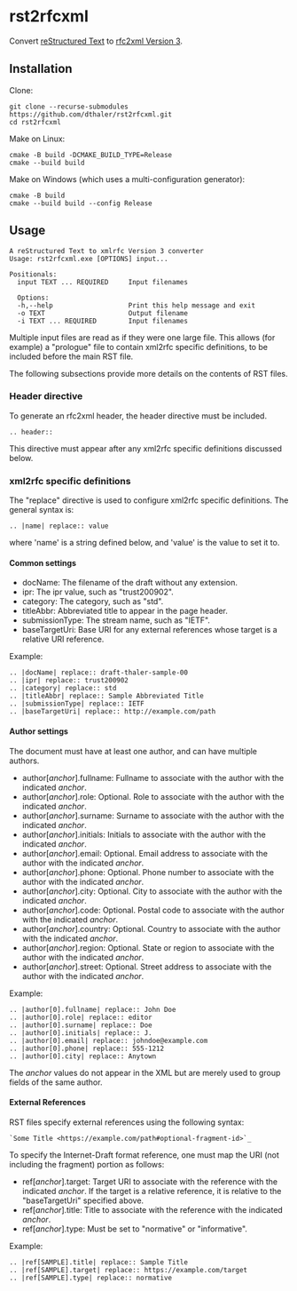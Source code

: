 # rst2rfcxml
Convert [reStructured Text](https://docutils.sourceforge.io/docs/ref/rst/restructuredtext.html)
to [rfc2xml Version 3](https://www.rfc-editor.org/rfc/rfc7991).

## Installation
Clone:
```
git clone --recurse-submodules https://github.com/dthaler/rst2rfcxml.git
cd rst2rfcxml
```

Make on Linux:
```
cmake -B build -DCMAKE_BUILD_TYPE=Release
cmake --build build
```

Make on Windows (which uses a multi-configuration generator):
```
cmake -B build
cmake --build build --config Release
```

## Usage

```
A reStructured Text to xmlrfc Version 3 converter
Usage: rst2rfcxml.exe [OPTIONS] input...

Positionals:
  input TEXT ... REQUIRED     Input filenames

  Options:
  -h,--help                   Print this help message and exit
  -o TEXT                     Output filename
  -i TEXT ... REQUIRED        Input filenames
```

Multiple input files are read as if they were one large file.
This allows (for example) a "prologue" file to contain xml2rfc specific definitions,
to be included before the main RST file.

The following subsections provide more details on the contents
of RST files.

### Header directive

To generate an rfc2xml header, the header directive must be included.

```
.. header::
```

This directive must appear after any xml2rfc specific definitions discussed below.

### xml2rfc specific definitions

The "replace" directive is used to configure xml2rfc specific definitions.
The general syntax is:

```
.. |name| replace:: value
```

where 'name' is a string defined below, and 'value' is the value to set it to.

#### Common settings

* docName: The filename of the draft without any extension.
* ipr: The ipr value, such as "trust200902".
* category: The category, such as "std".
* titleAbbr: Abbreviated title to appear in the page header.
* submissionType: The stream name, such as "IETF".
* baseTargetUri: Base URI for any external references whose target is a relative URI reference.

Example:

```
.. |docName| replace:: draft-thaler-sample-00
.. |ipr| replace:: trust200902
.. |category| replace:: std
.. |titleAbbr| replace:: Sample Abbreviated Title
.. |submissionType| replace:: IETF
.. |baseTargetUri| replace:: http://example.com/path
```

#### Author settings

The document must have at least one author, and can have multiple authors.

* author[_anchor_].fullname: Fullname to associate with the author with the indicated _anchor_.
* author[_anchor_].role: Optional. Role to associate with the author with the indicated _anchor_.
* author[_anchor_].surname: Surname to associate with the author with the indicated _anchor_.
* author[_anchor_].initials: Initials to associate with the author with the indicated _anchor_.
* author[_anchor_].email: Optional. Email address to associate with the author with the indicated _anchor_.
* author[_anchor_].phone: Optional. Phone number to associate with the author with the indicated _anchor_.
* author[_anchor_].city: Optional. City to associate with the author with the indicated _anchor_.
* author[_anchor_].code: Optional. Postal code to associate with the author with the indicated _anchor_.
* author[_anchor_].country: Optional. Country to associate with the author with the indicated _anchor_.
* author[_anchor_].region: Optional. State or region to associate with the author with the indicated _anchor_.
* author[_anchor_].street: Optional. Street address to associate with the author with the indicated _anchor_.

Example:

```
.. |author[0].fullname| replace:: John Doe
.. |author[0].role| replace:: editor
.. |author[0].surname| replace:: Doe
.. |author[0].initials| replace:: J.
.. |author[0].email| replace:: johndoe@example.com
.. |author[0].phone| replace:: 555-1212
.. |author[0].city| replace:: Anytown
```

The _anchor_ values do not appear in the XML but are merely
used to group fields of the same author.

#### External References

RST files specify external references using the following syntax:

```
`Some Title <https://example.com/path#optional-fragment-id>`_
```

To specify the Internet-Draft format reference, one must map the URI (not including the fragment)
portion as follows:

* ref[_anchor_].target: Target URI to associate with the reference with the indicated _anchor_. If the target
  is a relative reference, it is relative to the "baseTargetUri" specified above.
* ref[_anchor_].title: Title to associate with the reference with the indicated _anchor_.
* ref[_anchor_].type: Must be set to "normative" or "informative".

Example:

```
.. |ref[SAMPLE].title| replace:: Sample Title
.. |ref[SAMPLE].target| replace:: https://example.com/target
.. |ref[SAMPLE].type| replace:: normative
```
